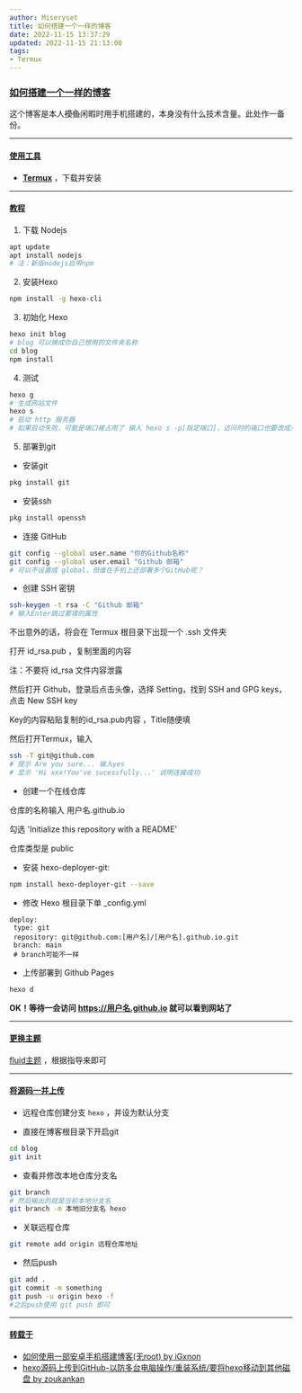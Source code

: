 ```yaml
---
author: Miseryset
title: 如何搭建一个一样的博客
date: 2022-11-15 13:37:29
updated: 2022-11-15 21:13:00
tags:
- Termux
---
```

### <u>如何搭建一个一样的博客</u>
这个博客是本人~~摸鱼~~闲暇时用手机搭建的，本身没有什么技术含量。此处作一备份。
***
#### <u>使用工具</u>
- **[Termux](https://f-droid.org/packages/com.termux/)** ，下载并安装
***
#### <u>教程</u>
1. 下载 Nodejs
```bash
apt update
apt install nodejs
# 注：新版nodejs自带npm
```
2. 安装Hexo
```bash
npm install -g hexo-cli
```

3. 初始化 Hexo
```bash
hexo init blog
# blog 可以换成你自己想用的文件夹名称
cd blog
npm install
```
4. 测试
```bash
hexo g
# 生成网站文件
hexo s
# 启动 http 服务器
# 如果启动失败，可能是端口被占用了 输入 hexo s -p[指定端口]，访问时的端口也要改成对应端口
```
5. 部署到git

- 安装git
```bash
pkg install git
```

- 安装ssh
```bash
pkg install openssh
```

- 连接 GitHub
```bash
git config --global user.name "你的Github名称"
git config --global user.email "Github 邮箱"
# 可以不设置成 global，但谁在手机上还部署多个GitHub呢？
```
- 创建 SSH 密钥

```bash
ssh-keygen -t rsa -C "Github 邮箱"
# 输入Enter跳过要填的属性
```
不出意外的话，将会在 Termux 根目录下出现一个  .ssh 文件夹

打开 id_rsa.pub ，复制里面的内容

注：不要将 id_rsa 文件内容泄露

然后打开 Github，登录后点击头像，选择 Setting，找到 SSH and GPG keys，点击 New SSH key

Key的内容粘贴复制的id_rsa.pub内容 ，Title随便填

然后打开Termux，输入

```bash
ssh -T git@github.com
# 提示 Are you sure... 输入yes
# 显示 'Hi xxx!You've sucessfully...' 说明连接成功
```
- 创建一个在线仓库

仓库的名称输入 用户名.github.io

勾选 'Initialize this repository with a README'

仓库类型是 public

- 安装 hexo-deployer-git:
```bash
npm install hexo-deployer-git --save
```

- 修改 Hexo 根目录下单 _config.yml
```
deploy:
 type: git
 repository: git@github.com:[用户名]/[用户名].github.io.git
 branch: main
 # branch可能不一样
```
- 上传部署到 Github Pages
```bash
hexo d
```

**OK！等待一会访问 https://用户名.github.io 就可以看到网站了**
***
#### <u>更换主题</u>
[fluid主题](https://github.com/fluid-dev/hexo-theme-fluid) ，根据指导来即可
***
#### <u>将源码一并上传</u>

- 远程仓库创建分支 `hexo` ，并设为默认分支

- 直接在博客根目录下开启git
```bash
cd blog
git init
```
- 查看并修改本地仓库分支名
```bash
git branch
# 然后输出的就是当前本地分支名
git branch -m 本地旧分支名 hexo
```
- 关联远程仓库
```bash
git remote add origin 远程仓库地址
```

- 然后push
```bash
git add .
git commit -m something
git push -u origin hexo -f
#之后push使用 git push 即可
```
***
#### <u>转载于</u>
- [如何使用一部安卓手机搭建博客(无root\) by iGxnon](https://www.jianshu.com/p/f7177c342f94)
- [hexo源码上传到GitHub-以防多台电脑操作/重装系统/要将hexo移动到其他磁盘 by zoukankan](http://t.zoukankan.com/wy0526-p-13066869.html)